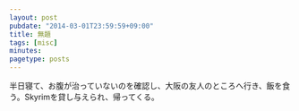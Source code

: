 ```yaml
---
layout: post
pubdate: "2014-03-01T23:59:59+09:00"
title: 無題
tags: [misc]
minutes: 
pagetype: posts
---
```

半日寝て、お腹が治っていないのを確認し、大阪の友人のところへ行き、飯を食う。Skyrimを貸し与えられ、帰ってくる。
